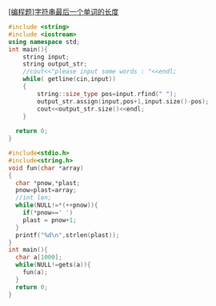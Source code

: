[[编程题]字符串最后一个单词的长度](https://www.nowcoder.com/questionTerminal/8c949ea5f36f422594b306a2300315da?orderByHotValue=1&mutiTagIds=640&page=1&onlyReference=true)

```cpp
#include <string>
#include <iostream>
using namespace std;
int main(){
    string input;
    string output_str;
    //cout<<"please input some words : "<<endl;
    while( getline(cin,input))
    {
        string::size_type pos=input.rfind(" ");
        output_str.assign(input,pos+1,input.size()-pos);
        cout<<output_str.size()<<endl;
    }
     
  return 0; 
}
```

```c
#include<stdio.h>
#include<string.h>
void fun(char *array)
{
  char *pnow,*plast;
  pnow=plast=array;
  //int len;
  while(NULL!=*(++pnow)){
    if(*pnow==' ')
    plast = pnow+1;
  }
  printf("%d\n",strlen(plast));
}
int main(){
  char a[1000];
  while(NULL!=gets(a)){
    fun(a);
  }
  return 0;
}
```